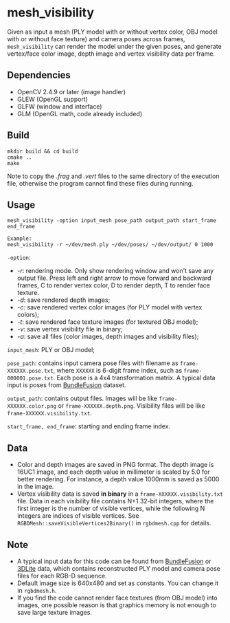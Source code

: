 # mesh_visibility

Given as input a mesh (PLY model with or without vertex color, OBJ model with or without face texture) and camera poses across frames, `mesh_visibility` can render the model under the given poses, and generate vertex/face color image, depth image and vertex visibility data per frame.

## Dependencies
- OpenCV 2.4.9 or later (image handler)
- GLEW (OpenGL support)
- GLFW (window and interface)
- GLM (OpenGL math, code already included)

## Build
```
mkdir build && cd build
cmake ..
make
```
Note to copy the *.frag* and *.vert* files to the same directory of the execution file, otherwise the program cannot find these files during running.

## Usage
```
mesh_visibility -option input_mesh pose_path output_path start_frame end_frame

Example:
mesh_visibility -r ~/dev/mesh.ply ~/dev/poses/ ~/dev/output/ 0 1000
```

`-option`:
- *-r*: rendering mode. Only show rendering window and won't save any output file. Press left and right arrow to move forward and backward frames, C to render vertex color, D to render depth, T to render face texture.
- *-d*: save rendered depth images;
- *-c*: save rendered vertex color images (for PLY model with vertex colors);
- *-t*: save rendered face texture images (for textured OBJ model);
- *-v*: save vertex visibility file in binary;
- *-a*: save all files (color images, depth images and visibility files);

`input_mesh`: PLY or OBJ model;

`pose_path`: contains input camera pose files with filename as `frame-XXXXXX.pose.txt`, where `XXXXXX` is 6-digit frame index, such as `frame-000001.pose.txt`. Each pose is a 4x4 transformation matrix. A typical data input is poses from [BundleFusion](http://graphics.stanford.edu/projects/bundlefusion/) dataset.

`output_path`: contains output files. Images will be like `frame-XXXXXX.color.png` or `frame-XXXXXX.depth.png`. Visibility files will be like
`frame-XXXXXX.visibility.txt`.

`start_frame, end_frame`: starting and ending frame index.

## Data
- Color and depth images are saved in PNG format. The depth image is 16UC1 image, and each depth value in millimeter is scaled by 5.0 for better rendering. For instance, a depth value 1000mm is saved as 5000 in the image.
- Vertex visibility data is saved **in binary** in a `frame-XXXXXX.visibility.txt` file. Data in each visibility file contains N+1 32-bit integers, where the first integer is the number of visible vertices, while the following N integers are indices of visible vertices. See `RGBDMesh::saveVisibleVertices2Binary()` in `rgbdmesh.cpp` for details.

## Note
- A typical input data for this code can be found from [BundleFusion](http://graphics.stanford.edu/projects/bundlefusion/) or [3DLite](http://graphics.stanford.edu/projects/3dlite/) data, which contains reconstructed PLY model and camera pose files for each RGB-D sequence.
- Default image size is 640x480 and set as constants. You can change it in `rgbdmesh.h`.
- If you find the code cannot render face textures (from OBJ model) into images, one possible reason is that graphics memory is not enough to save large texture images.
